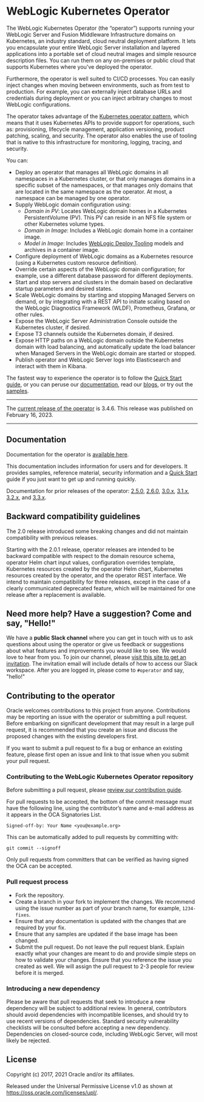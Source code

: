 # WebLogic Kubernetes Operator

The WebLogic Kubernetes Operator (the “operator”) supports running your WebLogic Server and Fusion Middleware Infrastructure domains on Kubernetes, an industry standard, cloud neutral deployment platform. It lets you encapsulate your entire WebLogic Server installation and layered applications into a portable set of cloud neutral images and simple resource description files. You can run them on any on-premises or public cloud that supports Kubernetes where you've deployed the operator.

Furthermore, the operator is well suited to CI/CD processes. You can easily inject changes when moving between environments, such as from test to production. For example, you can externally inject database URLs and credentials during deployment or you can inject arbitrary changes to most WebLogic configurations.

The operator takes advantage of the [Kubernetes operator pattern](https://kubernetes.io/docs/concepts/extend-kubernetes/operator/), which means that it uses Kubernetes APIs to provide support for operations, such as: provisioning, lifecycle management, application versioning, product patching, scaling, and security. The operator also enables the use of tooling that is native to this infrastructure for monitoring, logging, tracing, and security.

You can:
* Deploy an operator that manages all WebLogic domains in all namespaces in a Kubernetes cluster, or that only manages domains in a specific subset of the namespaces, or that manages only domains that are located in the same namespace as the operator. At most, a namespace can be managed by one operator.
* Supply WebLogic domain configuration using:
  * _Domain in PV_: Locates WebLogic domain homes in a Kubernetes PersistentVolume (PV). This PV can reside in an NFS file system or other Kubernetes volume types.
  * _Domain in Image_: Includes a WebLogic domain home in a container image.
  * _Model in Image_: Includes [WebLogic Deploy Tooling](https://github.com/oracle/weblogic-deploy-tooling) models and archives in a container image.
* Configure deployment of WebLogic domains as a Kubernetes resource (using a Kubernetes custom resource definition).
* Override certain aspects of the WebLogic domain configuration; for example, use a different database password for different deployments.
* Start and stop servers and clusters in the domain based on declarative startup parameters and desired states.
* Scale WebLogic domains by starting and stopping Managed Servers on demand, or by integrating with a REST API to initiate scaling based on the WebLogic Diagnostics Framework (WLDF), Prometheus, Grafana, or other rules.
* Expose the WebLogic Server Administration Console outside the Kubernetes cluster, if desired.
* Expose T3 channels outside the Kubernetes domain, if desired.
* Expose HTTP paths on a WebLogic domain outside the Kubernetes domain with load balancing, and automatically update the load balancer when Managed Servers in the WebLogic domain are started or stopped.
* Publish operator and WebLogic Server logs into Elasticsearch and interact with them in Kibana.


The fastest way to experience the operator is to follow the [Quick Start guide](https://oracle.github.io/weblogic-kubernetes-operator/quickstart/), or you can peruse our [documentation](https://oracle.github.io/weblogic-kubernetes-operator), read our [blogs](https://blogs.oracle.com/weblogicserver/how-to-weblogic-server-on-kubernetes), or try out the [samples](https://oracle.github.io/weblogic-kubernetes-operator/samples/).

***
The [current release of the operator](https://github.com/oracle/weblogic-kubernetes-operator/releases) is 3.4.6.
This release was published on February 16, 2023.
***

## Documentation

Documentation for the operator is [available here](https://oracle.github.io/weblogic-kubernetes-operator).

This documentation includes information for users and for developers.  It provides samples, reference material, security
information and a [Quick Start](https://oracle.github.io/weblogic-kubernetes-operator/quickstart/) guide if you just want to get up and running quickly.

Documentation for prior releases of the operator: [2.5.0](https://oracle.github.io/weblogic-kubernetes-operator/2.5/), [2.6.0](https://oracle.github.io/weblogic-kubernetes-operator/2.6/), [3.0.x](https://oracle.github.io/weblogic-kubernetes-operator/3.0/), [3.1.x](https://oracle.github.io/weblogic-kubernetes-operator/3.1/), [3.2.x](https://oracle.github.io/weblogic-kubernetes-operator/3.2/), and [3.3.x](https://oracle.github.io/weblogic-kubernetes-operator/3.3/).

## Backward compatibility guidelines

The 2.0 release introduced some breaking changes and did not maintain compatibility with previous releases.

Starting with the 2.0.1 release, operator releases are intended to be backward compatible with respect to the domain
resource schema, operator Helm chart input values, configuration overrides template, Kubernetes resources created
by the operator Helm chart, Kubernetes resources created by the operator, and the operator REST interface. We intend to
maintain compatibility for three releases, except in the case of a clearly communicated deprecated feature, which will be
maintained for one release after a replacement is available.

## Need more help? Have a suggestion? Come and say, "Hello!"

We have a **public Slack channel** where you can get in touch with us to ask questions about using the operator or give us feedback
or suggestions about what features and improvements you would like to see.  We would love to hear from you. To join our channel,
please [visit this site to get an invitation](https://weblogic-slack-inviter.herokuapp.com/).  The invitation email will include
details of how to access our Slack workspace.  After you are logged in, please come to `#operator` and say, "hello!"

## Contributing to the operator

Oracle welcomes contributions to this project from anyone.  Contributions may be reporting an issue with the operator or submitting a pull request.  Before embarking on significant development that may result in a large pull request, it is recommended that you create an issue and discuss the proposed changes with the existing developers first.

If you want to submit a pull request to fix a bug or enhance an existing feature, please first open an issue and link to that issue when you submit your pull request.

### Contributing to the WebLogic Kubernetes Operator repository

Before submitting a pull request, please [review our contribution guide](./CONTRIBUTING.md).

For pull requests to be accepted, the bottom of the commit message must have the following line, using the contributor’s name and e-mail address as it appears in the OCA Signatories List.

```
Signed-off-by: Your Name <you@example.org>
```

This can be automatically added to pull requests by committing with:

```
git commit --signoff
```

Only pull requests from committers that can be verified as having signed the OCA can be accepted.

### Pull request process

*	Fork the repository.
*	Create a branch in your fork to implement the changes. We recommend using the issue number as part of your branch name, for example, `1234-fixes`.
*	Ensure that any documentation is updated with the changes that are required by your fix.
*	Ensure that any samples are updated if the base image has been changed.
*	Submit the pull request. Do not leave the pull request blank. Explain exactly what your changes are meant to do and provide simple steps on how to validate your changes. Ensure that you reference the issue you created as well. We will assign the pull request to 2-3 people for review before it is merged.

### Introducing a new dependency

Please be aware that pull requests that seek to introduce a new dependency will be subject to additional review.  In general, contributors should avoid dependencies with incompatible licenses, and should try to use recent versions of dependencies.  Standard security vulnerability checklists will be consulted before accepting a new dependency.  Dependencies on closed-source code, including WebLogic Server, will most likely be rejected.


## License

Copyright (c) 2017, 2021 Oracle and/or its affiliates.

Released under the Universal Permissive License v1.0 as shown at
<https://oss.oracle.com/licenses/upl/>.